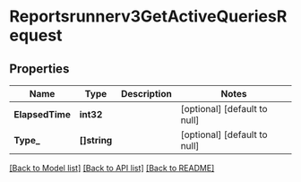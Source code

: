 # Reportsrunnerv3GetActiveQueriesRequest

## Properties
Name | Type | Description | Notes
------------ | ------------- | ------------- | -------------
**ElapsedTime** | **int32** |  | [optional] [default to null]
**Type_** | **[]string** |  | [optional] [default to null]

[[Back to Model list]](../README.md#documentation-for-models) [[Back to API list]](../README.md#documentation-for-api-endpoints) [[Back to README]](../README.md)

